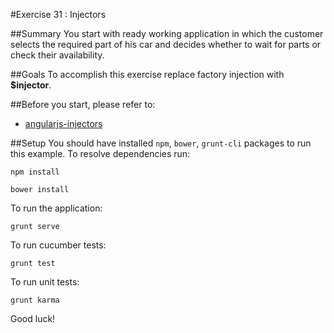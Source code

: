 #Exercise 31 : Injectors

##Summary
You start with ready working application in which the customer selects the required part of his car and decides whether to wait for parts 
or check their availability. 

##Goals
To accomplish this exercise replace factory injection with **$injector**.

##Before you start, please refer to:
  * [angularjs-injectors](https://egghead.io/lessons/angularjs-injectors)
  
##Setup
 You should have installed `npm`, `bower`, `grunt-cli`  packages to run this example. To resolve dependencies run:

```
npm install
```

```
bower install
```

To run the application:

```
grunt serve
```

To run cucumber tests:

```
grunt test
```

To run unit tests:

```
grunt karma
```

Good luck!
